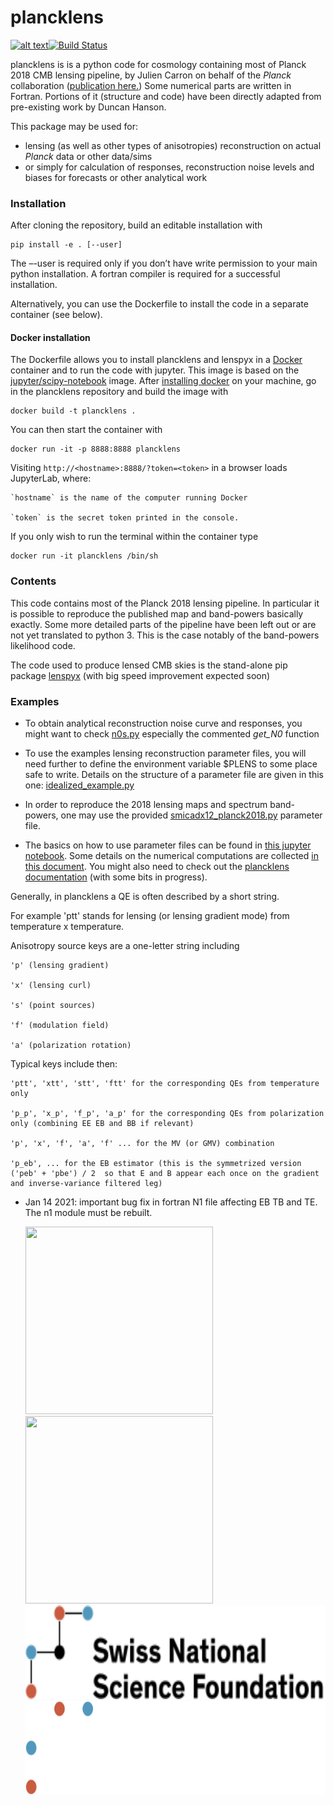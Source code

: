 # plancklens

[![alt text](https://readthedocs.org/projects/plancklens/badge/?version=latest)](https://plancklens.readthedocs.io/en/latest)[![Build Status](https://travis-ci.com/carronj/plancklens.svg?branch=master)](https://travis-ci.com/carronj/plancklens)

plancklens is is a python code for cosmology containing most of Planck 2018 CMB lensing pipeline, by Julien Carron on behalf of the *Planck* collaboration ([publication here.](https://arxiv.org/abs/1807.06210))
Some numerical parts are written in Fortran. Portions of it (structure and code) have been directly adapted from pre-existing work by Duncan Hanson.

This package may be used for:
* lensing (as well as other types of anisotropies) reconstruction on actual *Planck* data or other data/sims 
* or simply for calculation of responses, reconstruction noise levels and biases for forecasts or other analytical work

### Installation

After cloning the repository, build an editable installation with
    
    pip install -e . [--user]

The –-user is required only if you don’t have write permission to your main python installation. A fortran compiler is required for a successful installation.

Alternatively, you can use the Dockerfile to install the code in a separate container (see below).


#### Docker installation 
  
  The Dockerfile allows you to install plancklens and lenspyx in a [Docker](https://docs.docker.com/) container and to run the code with jupyter. 
  This image is based on the [jupyter/scipy-notebook](https://jupyter-docker-stacks.readthedocs.io/en/latest/) image.
  After [installing docker](https://docs.docker.com/get-docker/) on your machine, go in the plancklens repository and build the image with 

    docker build -t plancklens .

You can then start the container with

    docker run -it -p 8888:8888 plancklens

Visiting `http://<hostname>:8888/?token=<token>` in a browser loads JupyterLab, where:

    `hostname` is the name of the computer running Docker

    `token` is the secret token printed in the console.

If you only wish to run the terminal within the container type

    docker run -it plancklens /bin/sh
 


### Contents

This code contains most of the Planck 2018 lensing pipeline. In particular it is possible to reproduce the published map and band-powers basically exactly. Some more detailed parts of the pipeline have been left out or are not yet translated to python 3. This is the case notably of the band-powers likelihood code.

The code used to produce lensed CMB skies is the stand-alone pip package [lenspyx](https://github.com/carronj/lenspyx) (with big speed improvement expected soon)

### Examples

* To obtain analytical reconstruction noise curve and responses, you might want to check [n0s.py](https://github.com/carronj/plancklens/blob/master/plancklens/n0s.py) especially the commented *get_N0* function 

* To use the examples lensing reconstruction parameter files, you will need further to define the environment variable $PLENS to some place safe to write. 
Details on the structure of a parameter file are given in this one: [idealized_example.py](params/idealized_example.py)

* In order to reproduce the 2018 lensing maps and spectrum band-powers, one may use the provided [smicadx12_planck2018.py](params/smicadx12_planck2018.py) parameter file.


* The basics on how to use parameter files can be found in [this jupyter notebook](examples/lensingrec_quickstart.ipynb).
Some details on the numerical computations are collected [in this document](https://arxiv.org/abs/1908.02016).
You might also need to check out the [plancklens documentation](https://plancklens.readthedocs.io/en/latest) (with some bits in progress).

Generally, in plancklens a QE is often described by a short string.

For example 'ptt' stands for lensing (or lensing gradient mode) from temperature x temperature.

Anisotropy source keys are a one-letter string including

    'p' (lensing gradient)

    'x' (lensing curl)

    's' (point sources)

    'f' (modulation field)

    'a' (polarization rotation)

Typical keys include then:

    'ptt', 'xtt', 'stt', 'ftt' for the corresponding QEs from temperature only

    'p_p', 'x_p', 'f_p', 'a_p' for the corresponding QEs from polarization only (combining EE EB and BB if relevant)

    'p', 'x', 'f', 'a', 'f' ... for the MV (or GMV) combination

    'p_eb', ... for the EB estimator (this is the symmetrized version  ('peb' + 'pbe') / 2  so that E and B appear each once on the gradient and inverse-variance filtered leg)

* Jan 14 2021: important bug fix in fortran N1 file affecting EB TB and TE. The n1 module must be rebuilt.

  <a href="https://erc.europa.eu/sites/default/files/content/erc_banner-vertical.jpg#gh-light-mode-only">
    <img src="https://erc.europa.eu/sites/default/files/content/erc_banner-vertical.jpg#gh-light-mode-only" width="300" height="300" />
  </a>

  <a href="https://erc.europa.eu/sites/default/files/LOGO-ERC_negatif.png#gh-dark-mode-only">
    <img src="https://erc.europa.eu/sites/default/files/LOGO-ERC_negatif.png#gh-dark-mode-only" width="300" height="300" />
  </a>
  
   <a href="./docs/SNF_logo_lighttheme_web_color_neg_e.png#gh-light-mode-only">
    <img src="./docs/SNF_logo_lighttheme_web_color_neg_e.png#gh-light-mode-only" width="500" height="150" />
  </a>

  <a href="./docs/SNF_logo_standard_web_color_neg_e.svg#gh-dark-mode-only">
    <img src="./docs/SNF_logo_standard_web_color_neg_e.svg#gh-dark-mode-only" width="500" height="150" />
  </a>
  
  
